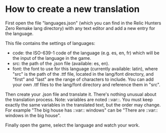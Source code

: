 # How to create a new translation

First open the file "languages.json" (which you can find in the Relic Hunters Zero Remake lang directory) with any
text editor and add a new entry for the language.

This file contains the settings of languages:

* code: the ISO-639-1 code of the language (e.g. es, en, fr) which will be the input of the language in the game.
* src: the path of the .json file (available: es, en).
* font: the font to use for this language (currently available: latin), where "src" is the path of the .ttf file,
located in the lang/font directory, and "first" and "last" are the range of characters to include. You can add your
own .ttf files to the lang/font directory and reference them in "src".

Then create your .json file and translate it. There's nothing unusual about the translation process.
Note: variables are noted ::var::. You must keep exactly the same variables in the translated text, but the order
may change. For example "The big house has ::var:: windows" can be "There are ::var:: windows in the big house".

Finally open the game, select the language and watch your work.